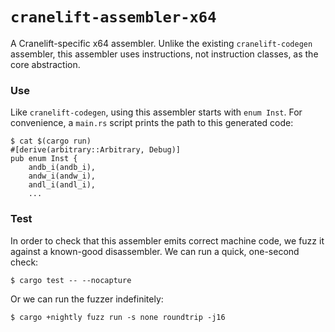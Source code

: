 # `cranelift-assembler-x64`

A Cranelift-specific x64 assembler. Unlike the existing `cranelift-codegen`
assembler, this assembler uses instructions, not instruction classes, as the
core abstraction.

### Use

Like `cranelift-codegen`, using this assembler starts with `enum Inst`. For
convenience, a `main.rs` script prints the path to this generated code:

```console
$ cat $(cargo run)
#[derive(arbitrary::Arbitrary, Debug)]
pub enum Inst {
    andb_i(andb_i),
    andw_i(andw_i),
    andl_i(andl_i),
    ...
```

### Test

In order to check that this assembler emits correct machine code, we fuzz it
against a known-good disassembler. We can run a quick, one-second check:

```console
$ cargo test -- --nocapture
```

Or we can run the fuzzer indefinitely:

```console
$ cargo +nightly fuzz run -s none roundtrip -j16
```

